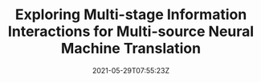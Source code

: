 ---
title: "Exploring Multi-stage Information Interactions for Multi-source Neural Machine Translation"
authors:
- Ziyao Lu
- Xiang Li
- Yang Liu
- Chulun Zhou
- Jianwei Cui
- Bin Wang
- Min Zhang
- Jinsong Su
author_notes:
- 
- 
- 
- 
- 
- 
- 
- "通讯作者"
date: "2021-05-29T07:55:23Z"
publishDate: "2025-05-29T07:55:23Z"
publication_types: [1）文本机器翻译]
publication: "**IEEE/ACM Transactions on Audio, Speech and Language Processing.** (CCF-B类)"
---